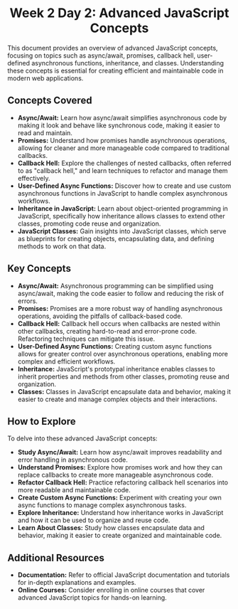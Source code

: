 <h1 style="text-align: center;">Week 2 Day 2: Advanced JavaScript Concepts</h1>
<p>This document provides an overview of advanced JavaScript concepts, focusing on topics such as async/await, promises, callback hell, user-defined asynchronous functions, inheritance, and classes. Understanding these concepts is essential for creating efficient and maintainable code in modern web applications.</p>

<h2>Concepts Covered</h2>
<ul>
    <li><strong>Async/Await:</strong> Learn how async/await simplifies asynchronous code by making it look and behave like synchronous code, making it easier to read and maintain.</li>
    <li><strong>Promises:</strong> Understand how promises handle asynchronous operations, allowing for cleaner and more manageable code compared to traditional callbacks.</li>
    <li><strong>Callback Hell:</strong> Explore the challenges of nested callbacks, often referred to as "callback hell," and learn techniques to refactor and manage them effectively.</li>
    <li><strong>User-Defined Async Functions:</strong> Discover how to create and use custom asynchronous functions in JavaScript to handle complex asynchronous workflows.</li>
    <li><strong>Inheritance in JavaScript:</strong> Learn about object-oriented programming in JavaScript, specifically how inheritance allows classes to extend other classes, promoting code reuse and organization.</li>
    <li><strong>JavaScript Classes:</strong> Gain insights into JavaScript classes, which serve as blueprints for creating objects, encapsulating data, and defining methods to work on that data.</li>
</ul>

<h2>Key Concepts</h2>
<ul>
    <li><strong>Async/Await:</strong> Asynchronous programming can be simplified using async/await, making the code easier to follow and reducing the risk of errors.</li>
    <li><strong>Promises:</strong> Promises are a more robust way of handling asynchronous operations, avoiding the pitfalls of callback-based code.</li>
    <li><strong>Callback Hell:</strong> Callback hell occurs when callbacks are nested within other callbacks, creating hard-to-read and error-prone code. Refactoring techniques can mitigate this issue.</li>
    <li><strong>User-Defined Async Functions:</strong> Creating custom async functions allows for greater control over asynchronous operations, enabling more complex and efficient workflows.</li>
    <li><strong>Inheritance:</strong> JavaScript's prototypal inheritance enables classes to inherit properties and methods from other classes, promoting reuse and organization.</li>
    <li><strong>Classes:</strong> Classes in JavaScript encapsulate data and behavior, making it easier to create and manage complex objects and their interactions.</li>
</ul>

<h2>How to Explore</h2>
<p>To delve into these advanced JavaScript concepts:</p>
<ul>
    <li><strong>Study Async/Await:</strong> Learn how async/await improves readability and error handling in asynchronous code.</li>
    <li><strong>Understand Promises:</strong> Explore how promises work and how they can replace callbacks to create more manageable asynchronous code.</li>
    <li><strong>Refactor Callback Hell:</strong> Practice refactoring callback hell scenarios into more readable and maintainable code.</li>
    <li><strong>Create Custom Async Functions:</strong> Experiment with creating your own async functions to manage complex asynchronous tasks.</li>
    <li><strong>Explore Inheritance:</strong> Understand how inheritance works in JavaScript and how it can be used to organize and reuse code.</li>
    <li><strong>Learn About Classes:</strong> Study how classes encapsulate data and behavior, making it easier to create organized and maintainable code.</li>
</ul>

<h2>Additional Resources</h2>
<ul>
    <li><strong>Documentation:</strong> Refer to official JavaScript documentation and tutorials for in-depth explanations and examples.</li>
    <li><strong>Online Courses:</strong> Consider enrolling in online courses that cover advanced JavaScript topics for hands-on learning.</li>
</ul>
